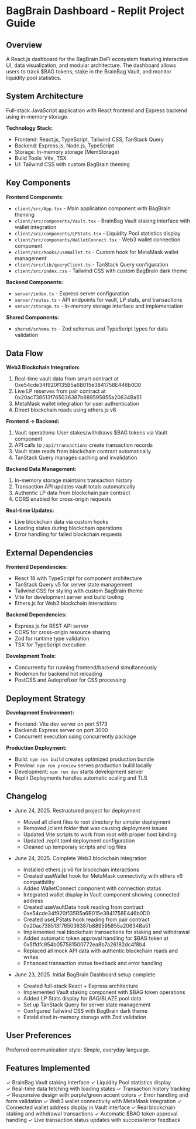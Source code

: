 # BagBrain Dashboard - Replit Project Guide

## Overview

A React.js dashboard for the BagBrain DeFi ecosystem featuring interactive UI, data visualization, and modular architecture. The dashboard allows users to track $BAG tokens, stake in the BrainBag Vault, and monitor liquidity pool statistics.

## System Architecture

Full-stack JavaScript application with React frontend and Express backend using in-memory storage.

**Technology Stack:**
- Frontend: React.js, TypeScript, Tailwind CSS, TanStack Query
- Backend: Express.js, Node.js, TypeScript
- Storage: In-memory storage (MemStorage)
- Build Tools: Vite, TSX
- UI: Tailwind CSS with custom BagBrain theming

## Key Components

**Frontend Components:**
- `client/src/App.tsx` - Main application component with BagBrain theming
- `client/src/components/Vault.tsx` - BrainBag Vault staking interface with wallet integration
- `client/src/components/LPStats.tsx` - Liquidity Pool statistics display
- `client/src/components/WalletConnect.tsx` - Web3 wallet connection component
- `client/src/hooks/useWallet.ts` - Custom hook for MetaMask wallet management
- `client/src/lib/queryClient.ts` - TanStack Query configuration
- `client/src/index.css` - Tailwind CSS with custom BagBrain dark theme

**Backend Components:**
- `server/index.ts` - Express server configuration
- `server/routes.ts` - API endpoints for vault, LP stats, and transactions
- `server/storage.ts` - In-memory storage interface and implementation

**Shared Components:**
- `shared/schema.ts` - Zod schemas and TypeScript types for data validation

## Data Flow

**Web3 Blockchain Integration:**
1. Real-time vault data from smart contract at 0xe54cde34f920f135B5a6B015e3841758E446b0D0
2. Live LP reserves from pair contract at 0x20ac738513f765036387b889595855a20634Ba51
3. MetaMask wallet integration for user authentication
4. Direct blockchain reads using ethers.js v6

**Frontend → Backend:**
1. Vault operations: User stakes/withdraws $BAG tokens via Vault component
2. API calls to `/api/transactions` create transaction records
3. Vault state reads from blockchain contract automatically
4. TanStack Query manages caching and invalidation

**Backend Data Management:**
1. In-memory storage maintains transaction history
2. Transaction API updates vault totals automatically
3. Authentic LP data from blockchain pair contract
4. CORS enabled for cross-origin requests

**Real-time Updates:**
- Live blockchain data via custom hooks
- Loading states during blockchain operations
- Error handling for failed blockchain requests

## External Dependencies

**Frontend Dependencies:**
- React 18 with TypeScript for component architecture
- TanStack Query v5 for server state management
- Tailwind CSS for styling with custom BagBrain theme
- Vite for development server and build tooling
- Ethers.js for Web3 blockchain interactions

**Backend Dependencies:**
- Express.js for REST API server
- CORS for cross-origin resource sharing
- Zod for runtime type validation
- TSX for TypeScript execution

**Development Tools:**
- Concurrently for running frontend/backend simultaneously
- Nodemon for backend hot reloading
- PostCSS and Autoprefixer for CSS processing

## Deployment Strategy

**Development Environment:**
- Frontend: Vite dev server on port 5173
- Backend: Express server on port 3000
- Concurrent execution using concurrently package

**Production Deployment:**
- Build: `npm run build` creates optimized production bundle
- Preview: `npm run preview` serves production build locally
- Development: `npm run dev` starts development server
- Replit Deployments handles automatic scaling and TLS

## Changelog

- June 24, 2025. Restructured project for deployment
  - Moved all client files to root directory for simpler deployment
  - Removed /client folder that was causing deployment issues
  - Updated Vite scripts to work from root with proper host binding
  - Updated .replit.toml deployment configuration
  - Cleaned up temporary scripts and log files

- June 24, 2025. Complete Web3 blockchain integration
  - Installed ethers.js v6 for blockchain interactions
  - Created useWallet hook for MetaMask connectivity with ethers v6 compatibility
  - Added WalletConnect component with connection status
  - Integrated wallet display in Vault component showing connected address
  - Created useVaultData hook reading from contract 0xe54cde34f920f135B5a6B015e3841758E446b0D0
  - Created useLPStats hook reading from pair contract 0x20ac738513f765036387b889595855a20634Ba51
  - Implemented real blockchain transactions for staking and withdrawal
  - Added automatic token approval handling for $BAG token at 0x5ffdfc954b057581500772ea8b7a26182dc4f8b4
  - Replaced all mock API data with authentic blockchain reads and writes
  - Enhanced transaction status feedback and error handling
  
- June 23, 2025. Initial BagBrain Dashboard setup complete
  - Created full-stack React + Express architecture
  - Implemented Vault staking component with $BAG token operations
  - Added LP Stats display for $BAG/$BLAZE pool data
  - Set up TanStack Query for server state management
  - Configured Tailwind CSS with BagBrain dark theme
  - Established in-memory storage with Zod validation

## User Preferences

Preferred communication style: Simple, everyday language.

## Features Implemented

✓ BrainBag Vault staking interface
✓ Liquidity Pool statistics display  
✓ Real-time data fetching with loading states
✓ Transaction history tracking
✓ Responsive design with purple/green accent colors
✓ Error handling and form validation
✓ Web3 wallet connectivity with MetaMask integration
✓ Connected wallet address display in Vault interface
✓ Real blockchain staking and withdrawal transactions
✓ Automatic $BAG token approval handling
✓ Live transaction status updates with success/error feedback